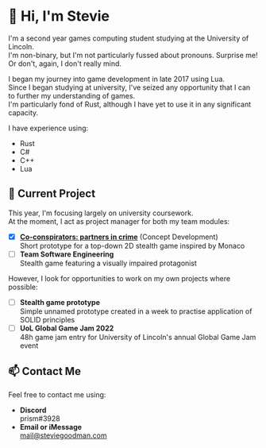 # 👋 Hi, I'm Stevie
I'm a second year games computing student studying at the University of Lincoln.  
I'm non-binary, but I'm not particularly fussed about pronouns. Surprise me! Or don't, again, I don't really mind.

I began my journey into game development in late 2017 using Lua.  
Since I began studying at university, I've seized any opportunity that I can to further my understanding of games.  
I'm particularly fond of Rust, although I have yet to use it in any significant capacity.

I have experience using:
- Rust
- C#
- C++
- Lua

## 🔭 Current Project
This year, I'm focusing largely on university coursework.  
At the moment, I act as project manager for both my team modules:
- [x] **[Co-conspirators: partners in crime](https://github.com/CGP2014/Monaclone)** (Concept Development)  
  Short prototype for a top-down 2D stealth game inspired by Monaco
- [ ] **Team Software Engineering**  
  Stealth game featuring a visually impaired protagonist
  
However, I look for opportunities to work on my own projects where possible:
- [ ] **Stealth game prototype**  
  Simple unnamed prototype created in a week to practise application of SOLID principles
- [ ] **UoL Global Game Jam 2022**  
  48h game jam entry for University of Lincoln's annual Global Game Jam event

## 📫 Contact Me
Feel free to contact me using:
- **Discord**  
  prism#3928
- **Email or iMessage**  
  mail@steviegoodman.com
